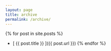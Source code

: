```yaml
---
layout: page
title: archive
permalink: /archive/
---
```


{% for post in site.posts %}
  * [ {{ post.title }} ]({{ post.url }})
{% endfor %}
